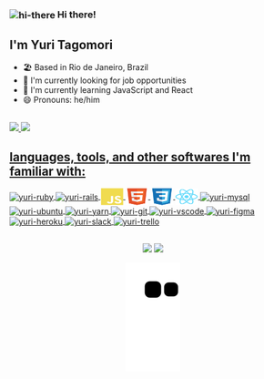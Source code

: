### <img align="center" alt="hi-there" height="20" width="30" src="https://user-images.githubusercontent.com/42378118/110234147-e3259600-7f4e-11eb-95be-0c4047144dea.gif" /> Hi there!

## I'm Yuri Tagomori

- 🏖️ Based in Rio de Janeiro, Brazil
- 🔭 I'm currently looking for job opportunities
- 🌱 I'm currently learning JavaScript and React
- 😄 Pronouns: he/him
<br>

 <div>
  <a href="https://github.com/yurimzk">
  <img height="180em" src="https://github-readme-stats-sigma-five.vercel.app/api?username=YURIMZK&show_icons=true&theme=dracula&include_all_commits=true&count_private=true"/>
  <img height="180em" src="https://github-readme-stats-sigma-five.vercel.app/api/top-langs/?username=YURIMZK&layout=compact&langs_count=7&theme=dracula"/>
</div>

<div style="display: inline_block">
<h2>languages, tools, and other softwares I'm familiar with:</h2>
  <img align="center" alt="yuri-ruby" height="30" width="40" src="https://cdn.jsdelivr.net/gh/devicons/devicon/icons/ruby/ruby-original.svg" />
  <img align="center" alt="yuri-rails" height="30" width="40" src="https://cdn.jsdelivr.net/gh/devicons/devicon/icons/rails/rails-plain.svg" />
  <img align="center" alt="yuri-js" height="30" width="40" src="https://raw.githubusercontent.com/devicons/devicon/master/icons/javascript/javascript-plain.svg" />
  <img align="center" alt="yuri-html" height="30" width="40" src="https://raw.githubusercontent.com/devicons/devicon/master/icons/html5/html5-original.svg" />
  <img align="center" alt="yuri-css" height="30" width="40" src="https://raw.githubusercontent.com/devicons/devicon/master/icons/css3/css3-original.svg" />
  <img align="center" alt="yuri-react" height="30" width="40" src="https://raw.githubusercontent.com/devicons/devicon/master/icons/react/react-original.svg" />
  <img align="center" alt="yuri-mysql" height="30" width="40" src="https://cdn.jsdelivr.net/gh/devicons/devicon/icons/mysql/mysql-original.svg" />
  <img align="center" alt="yuri-ubuntu" height="30" width="40" src="https://cdn.jsdelivr.net/gh/devicons/devicon/icons/ubuntu/ubuntu-plain.svg" />
  <img align="center" alt="yuri-yarn" height="30" width="40" src="https://cdn.jsdelivr.net/gh/devicons/devicon/icons/yarn/yarn-original.svg" />
  <img align="center" alt="yuri-git" height="30" width="40" src="https://cdn.jsdelivr.net/gh/devicons/devicon/icons/git/git-original.svg" />
  <img align="center" alt="yuri-vscode" height="30" width="40" src="https://cdn.jsdelivr.net/gh/devicons/devicon/icons/vscode/vscode-original.svg" />     
  <img align="center" alt="yuri-figma" height="30" width="40" src="https://cdn.jsdelivr.net/gh/devicons/devicon/icons/figma/figma-original.svg" />
  <img align="center" alt="yuri-heroku" height="30" width="40" src="https://cdn.jsdelivr.net/gh/devicons/devicon/icons/heroku/heroku-plain.svg" />
  <img align="center" alt="yuri-slack" height="30" width="40" src="https://cdn.jsdelivr.net/gh/devicons/devicon/icons/slack/slack-original.svg" />
  <img align="center" alt="yuri-trello" height="30" width="40" src="https://cdn.jsdelivr.net/gh/devicons/devicon/icons/trello/trello-plain.svg" />
</div>

  ##
  
  <div align="center"> 
  <a href="https://www.linkedin.com/in/yuritagomori/" target="_blank"><img src="https://img.shields.io/badge/-LinkedIn-%230077B5?style=for-the-badge&logo=linkedin&logoColor=white" target="_blank"></a> 
  <a href = "mailto:goncalvessyuri@gmail.com"><img src="https://img.shields.io/badge/Gmail-D14836?style=for-the-badge&logo=gmail&logoColor=white" target="_blank"></a>
 
   ![Snake animation](https://github.com/yurimzk/yurimzk/blob/output/github-contribution-grid-snake.svg)
 
</div>
